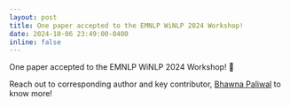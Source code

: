 ```yaml
---
layout: post
title: One paper accepted to the EMNLP WiNLP 2024 Workshop!
date: 2024-10-06 23:49:00-0400
inline: false
---
```


One paper accepted to the EMNLP WiNLP 2024 Workshop! :tada:

Reach out to corresponding author and key contributor, [Bhawna Paliwal](https://www.microsoft.com/en-us/research/people/bhawna/) to know more!
